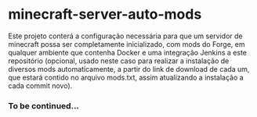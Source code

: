 # minecraft-server-auto-mods

Este projeto conterá a configuração necessária para que um servidor de minecraft possa ser completamente inicializado, com mods do Forge, em qualquer ambiente que contenha Docker e uma integração Jenkins a este repositório (opcional, usado neste caso para realizar a instalação de diversos mods automaticamente, a partir do link de download de cada um, que estará contido no arquivo mods.txt, assim atualizando a instalação a cada commit novo).

### To be continued...
